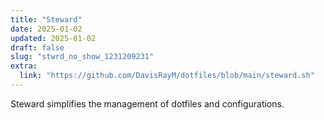 ```yaml
---
title: "Steward"
date: 2025-01-02
updated: 2025-01-02
draft: false
slug: "stwrd_no_show_1231209231"
extra:
  link: "https://github.com/DavisRayM/dotfiles/blob/main/steward.sh"
---
```

Steward simplifies the management of dotfiles and configurations.
<!-- more -->

